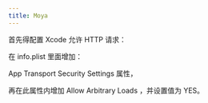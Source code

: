 ```yaml
---
title: Moya
---
```


首先得配置 Xcode 允许 HTTP 请求：

在 info.plist 里面增加：

App Transport Security Settings 属性，

再在此属性内增加 Allow Arbitrary Loads ，并设置值为 YES。